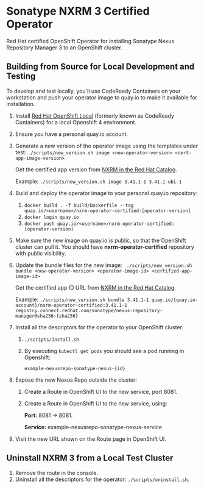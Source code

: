 # Sonatype NXRM 3 Certified Operator

Red Hat certified OpenShift Operator for installing
Sonatype Nexus Repository Manager 3 to an OpenShift cluster.

## Building from Source for Local Development and Testing

To develop and test locally, you'll use CodeReady Containers on your workstation
and push your operator image to quay.io to make it available for installation.

1. Install [Red Hat OpenShift Local](https://developers.redhat.com/products/codeready-containers/overview) (formerly known as CodeReady Containers)
   for a local Openshift 4 environment.
2. Ensure you have a personal quay.io account.
3. Generate a new version of the operator image using the templates under test:
   `./scripts/new_version.sh image <new-operator-version> <cert-app-image-version>`

   Get the certified app version from
   [NXRM in the Red Hat Catalog](https://catalog.redhat.com/software/containers/sonatype/nexus-repository-manager/594c281c1fbe9847af657690?container-tabs=gti).

   Example: `./scripts/new_version.sh image 3.41.1-1 3.41.1-ubi-1`

4. Build and deploy the operator image to your personal quay.io repository:
   1. `docker build . -f build/Dockerfile --tag quay.io/<username>/nxrm-operator-certified:[operator-version]`
   2. `docker login quay.io`
   3. `docker push quay.io/<username>/nxrm-operator-certified:[operator-version]`
5. Make sure the new image on quay.io is public, so that the OpenShift
   cluster can pull it. You should have **nxrm-operator-certified** repository with public visibility.
6. Update the bundle files for the new image:
   ` ./scripts/new_version.sh bundle <new-operator-version> <operator-image-id> <certified-app-image-id>`

   Get the certified app ID URL from
   [NXRM in the Red Hat Catalog](https://catalog.redhat.com/software/containers/sonatype/nexus-repository-manager/594c281c1fbe9847af657690?container-tabs=gti).

   Example: `./scripts/new_version.sh bundle 3.41.1-1 quay.io/{quay.io-account}/nxrm-operator-certified:3.41.1-1 registry.connect.redhat.com/sonatype/nexus-repository-manager@sha256:{sha256}`
7. Install all the descriptors for the operator to your OpenShift cluster:
   1. `./scripts/install.sh`
   2. By executing `kubectl get pods` you should see a pod running in Openshift:

		`example-nexusrepo-sonatype-nexus-{id}`
8. Expose the new Nexus Repo outside the cluster: 
   1. Create a Route in OpenShift UI to the new service, port 8081.
   2. Create a Route in OpenShift UI to the new service, using:
      
      **Port:** 8081 -> 8081.

      **Service:** example-nexusrepo-sonatype-nexus-service
9. Visit the new URL shown on the Route page in OpenShift UI.

## Uninstall NXRM 3 from a Local Test Cluster

1. Remove the route in the console.
3. Uninstall all the descriptors for the operator: `./scripts/uninstall.sh`.
